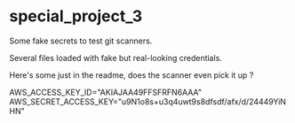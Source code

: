 # special_project_3

Some fake secrets to test git scanners.

Several files loaded with fake but real-looking credentials.

Here's some just in the readme, does the scanner even pick it up ?

AWS_ACCESS_KEY_ID="AKIAJAA49FFSFRFN6AAA" 
AWS_SECRET_ACCESS_KEY="u9N1o8s+u3q4uwt9s8dfsdf/afx/d/24449YiNHN"
